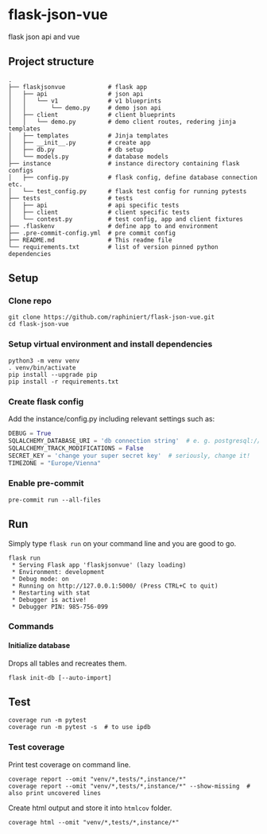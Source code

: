 # flask-json-vue
flask json api and vue

## Project structure
    .
    ├── flaskjsonvue            # flask app
    │   ├── api                 # json api
    │   │   └── v1              # v1 blueprints
    │   │       └── demo.py     # demo json api
    │   ├── client              # client blueprints
    │   │   └── demo.py         # demo client routes, redering jinja templates
    │   ├── templates           # Jinja templates
    │   ├── __init__.py         # create app
    │   ├── db.py               # db setup
    │   └── models.py           # database models
    ├── instance                # instance directory containing flask configs
    │   ├── config.py           # flask config, define database connection etc.
    │   └── test_config.py      # flask test config for running pytests
    ├── tests                   # tests
    │   ├── api                 # api specific tests
    │   ├── client              # client specific tests
    │   └── contest.py          # test config, app and client fixtures
    ├── .flaskenv               # define app to and environment
    ├── .pre-commit-config.yml  # pre commit config
    ├── README.md               # This readme file
    └── requirements.txt        # list of version pinned python dependencies

## Setup

### Clone repo
```shell script
git clone https://github.com/raphiniert/flask-json-vue.git
cd flask-json-vue
```

### Setup virtual environment and install dependencies

```shell script
python3 -m venv venv
. venv/bin/activate
pip install --upgrade pip
pip install -r requirements.txt
```

### Create flask config

Add the instance/config.py including relevant settings such as:
```python
DEBUG = True
SQLALCHEMY_DATABASE_URI = 'db connection string'  # e. g. postgresql://user:@localhost/statistics or "sqlite:///flask-json-vue.db"
SQLALCHEMY_TRACK_MODIFICATIONS = False
SECRET_KEY = 'change your super secret key'  # seriously, change it!
TIMEZONE = "Europe/Vienna"
```

### Enable pre-commit

```shell script
pre-commit run --all-files
```

## Run

Simply type ```flask run``` on your command line and you are good to go.
```shell script
flask run
 * Serving Flask app 'flaskjsonvue' (lazy loading)
 * Environment: development
 * Debug mode: on
 * Running on http://127.0.0.1:5000/ (Press CTRL+C to quit)
 * Restarting with stat
 * Debugger is active!
 * Debugger PIN: 985-756-099
```

### Commands

#### Initialize database

Drops all tables and recreates them.

```shell script
flask init-db [--auto-import]
```

## Test

```shell script
coverage run -m pytest
coverage run -m pytest -s  # to use ipdb
```

### Test coverage

Print test coverage on command line.

```shell script
coverage report --omit "venv/*,tests/*,instance/*"
coverage report --omit "venv/*,tests/*,instance/*" --show-missing  # also print uncovered lines
```

Create html output and store it into `htmlcov` folder. 

```shell script
coverage html --omit "venv/*,tests/*,instance/*"
```

